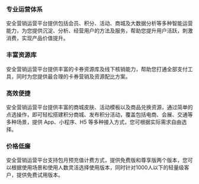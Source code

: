 
### 专业运营体系
安全营销运营平台提供包括会员、积分、活动、商城及大数据分析等多种智能运营能力，为您提供沉淀、分析、经营用户的方法及服务，帮助您提升用户活跃，刺激消费，实现产品价值提升。
### 丰富资源库
安全营销运营平台提供丰富的卡券资源库及线下核销能⼒，帮助您打通全部⽀付工具，同时为您提供最合理的卡券营销及资源配比方案。
### 高效便捷
安全营销运营平台提供丰富的商城皮肤、活动模板以及商品兑换资源，通过简单的点选操作，即可轻松搭建积分商城、发布积分活动，覆盖包括电商、会展、交通等多种场景，提供 App、小程序、H5 等多种接入方式，您可根据实际需求自由选择。
### 价格低廉
安全营销运营平台支持包月预充值计费方式，提供免费版和尊享版两个版本，您可以根据使用场景和使用人数灵活选择使用版本，同时针对1000人以下的轻量级客户，提供免费试用版本。
